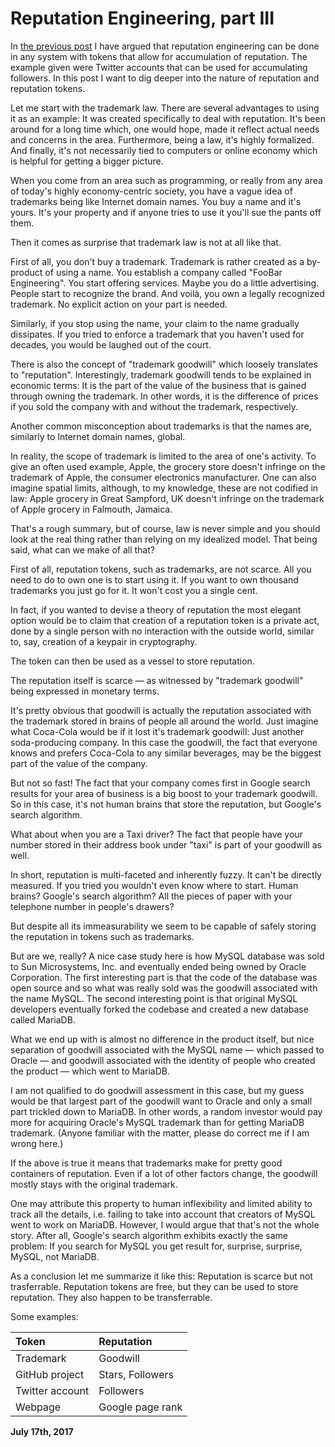 # Reputation Engineering, part III



In [the previous post](http://250bpm.com/blog:94) I have argued that reputation engineering can be done in any system with tokens that allow for accumulation of reputation. The example given were Twitter accounts that can be used for accumulating followers. In this post I want to dig deeper into the nature of reputation and reputation tokens.

Let me start with the trademark law. There are several advantages to using it as an example: It was created specifically to deal with reputation. It's been around for a long time which, one would hope, made it reflect actual needs and concerns in the area. Furthermore, being a law, it's highly formalized. And finally, it's not necessarily tied to computers or online economy which is helpful for getting a bigger picture.

When you come from an area such as programming, or really from any area of today's highly economy-centric society, you have a vague idea of trademarks being like Internet domain names. You buy a name and it's yours. It's your property and if anyone tries to use it you'll sue the pants off them.

Then it comes as surprise that trademark law is not at all like that.

First of all, you don't buy a trademark. Trademark is rather created as a by-product of using a name. You establish a company called "FooBar Engineering". You start offering services. Maybe you do a little advertising. People start to recognize the brand. And voilà, you own a legally recognized trademark. No explicit action on your part is needed.

Similarly, if you stop using the name, your claim to the name gradually dissipates. If you tried to enforce a trademark that you haven't used for decades, you would be laughed out of the court.

There is also the concept of "trademark goodwill" which loosely translates to "reputation". Interestingly, trademark goodwill tends to be explained in economic terms: It is the part of the value of the business that is gained through owning the trademark. In other words, it is the difference of prices if you sold the company with and without the trademark, respectively.

Another common misconception about trademarks is that the names are, similarly to Internet domain names, global.

In reality, the scope of trademark is limited to the area of one's activity. To give an often used example, Apple, the grocery store doesn't infringe on the trademark of Apple, the consumer electronics manufacturer. One can also imagine spatial limits, although, to my knowledge, these are not codified in law: Apple grocery in Great Sampford, UK doesn't infringe on the trademark of Apple grocery in Falmouth, Jamaica.

That's a rough summary, but of course, law is never simple and you should look at the real thing rather than relying on my idealized model. That being said, what can we make of all that?

First of all, reputation tokens, such as trademarks, are not scarce. All you need to do to own one is to start using it. If you want to own thousand trademarks you just go for it. It won't cost you a single cent.

In fact, if you wanted to devise a theory of reputation the most elegant option would be to claim that creation of a reputation token is a private act, done by a single person with no interaction with the outside world, similar to, say, creation of a keypair in cryptography.

The token can then be used as a vessel to store reputation.

The reputation itself is scarce — as witnessed by "trademark goodwill" being expressed in monetary terms.

It's pretty obvious that goodwill is actually the reputation associated with the trademark stored in brains of people all around the world. Just imagine what Coca-Cola would be if it lost it's trademark goodwill: Just another soda-producing company. In this case the goodwill, the fact that everyone knows and prefers Coca-Cola to any similar beverages, may be the biggest part of the value of the company.

But not so fast! The fact that your company comes first in Google search results for your area of business is a big boost to your trademark goodwill. So in this case, it's not human brains that store the reputation, but Google's search algorithm.

What about when you are a Taxi driver? The fact that people have your number stored in their address book under "taxi" is part of your goodwill as well.

In short, reputation is multi-faceted and inherently fuzzy. It can't be directly measured. If you tried you wouldn't even know where to start. Human brains? Google's search algorithm? All the pieces of paper with your telephone number in people's drawers?

But despite all its immeasurability we seem to be capable of safely storing the reputation in tokens such as trademarks.

But are we, really? A nice case study here is how MySQL database was sold to Sun Microsystems, Inc. and eventually ended being owned by Oracle Corporation. The first interesting part is that the code of the database was open source and so what was really sold was the goodwill associated with the name MySQL. The second interesting point is that original MySQL developers eventually forked the codebase and created a new database called MariaDB.

What we end up with is almost no difference in the product itself, but nice separation of goodwill associated with the MySQL name — which passed to Oracle — and goodwill associated with the identity of people who created the product — which went to MariaDB.

I am not qualified to do goodwill assessment in this case, but my guess would be that largest part of the goodwill want to Oracle and only a small part trickled down to MariaDB. In other words, a random investor would pay more for acquiring Oracle's MySQL trademark than for getting MariaDB trademark. (Anyone familiar with the matter, please do correct me if I am wrong here.)

If the above is true it means that trademarks make for pretty good containers of reputation. Even if a lot of other factors change, the goodwill mostly stays with the original trademark.

One may attribute this property to human inflexibility and limited ability to track all the details, i.e. failing to take into account that creators of MySQL went to work on MariaDB. However, I would argue that that's not the whole story. After all, Google's search algorithm exhibits exactly the same problem: If you search for MySQL you get result for, surprise, surprise, MySQL, not MariaDB.

As a conclusion let me summarize it like this: Reputation is scarce but not trasferrable. Reputation tokens are free, but they can be used to store reputation. They also happen to be transferrable.

Some examples:

| Token           | Reputation       |
| :-------------- | :--------------- |
| Trademark       | Goodwill         | 
| GitHub project  | Stars, Followers |
| Twitter account | Followers        |
| Webpage         | Google page rank |

**July 17th, 2017**

